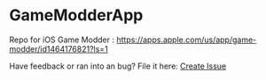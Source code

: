 # GameModderApp
Repo for iOS Game Modder : https://apps.apple.com/us/app/game-modder/id1464176821?ls=1

Have feedback or ran into an bug? File it here: [Create Issue](https://github.com/gamemodder/GameModderApp/issues)
